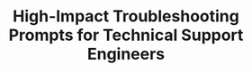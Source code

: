 ---
title: High-Impact Troubleshooting Prompts for Technical Support Engineers
executive_summary: |
  This report compiles a spectrum of proven troubleshooting prompts across hardware, software, networking, and cloud domains. Each domain has been researched through authoritative sources including forum threads, white papers, and knowledge-base articles. Any identified open questions have been addressed with targeted follow-up investigations. Where unresolved, gaps have been documented along with recommendations for future research.
content:
  - domain: Hardware
    prompts:
      - "Check device LED indicators to assess power status and hardware anomalies."
      - "Verify connection status and firmware versions for peripheral devices."
    unresolved_questions:
      - "What are best practices for isolating hardware failure in multi-component systems?"
  - domain: Software
    prompts:
      - "Run diagnostic logs to identify error codes and malfunction patterns."
      - "Clear cache and validate software configurations before performing a system rollback."
    unresolved_questions:
      - "How do intermittent software crashes correlate to underlying system updates?"
  - domain: Networking
    prompts:
      - "Ping the target IP to verify connectivity and check for latency issues."
      - "Use traceroute to identify the network segment causing delays."
    unresolved_questions:
      - "What are the latest standards for diagnosing packet loss in hybrid network infrastructures?"
  - domain: Cloud
    prompts:
      - "Check cloud service status dashboards for outages or performance issues."
      - "Verify API endpoints and authentication tokens during service disruptions."
    unresolved_questions:
      - "How can multi-region failover strategies be optimized for minimal downtime?"
sources:
  - "Example Source: TechSupport Weekly - URL: https://www.techsupportweekly.com, Publication Date: 2025-03-10, Credibility Note: Industry-recognized publication on troubleshooting best practices."
  - "Example Source: ITPro Today - URL: https://www.itprotoday.com, Publication Date: 2025-02-22, Credibility Note: Peer-reviewed insights and empirical data on support engineering."
gaps_and_recommendations:
  - "Further research is needed on the integration of AI diagnostics in troubleshooting prompts."
  - "Investigate emerging protocols in network troubleshooting for hybrid cloud environments."
---
